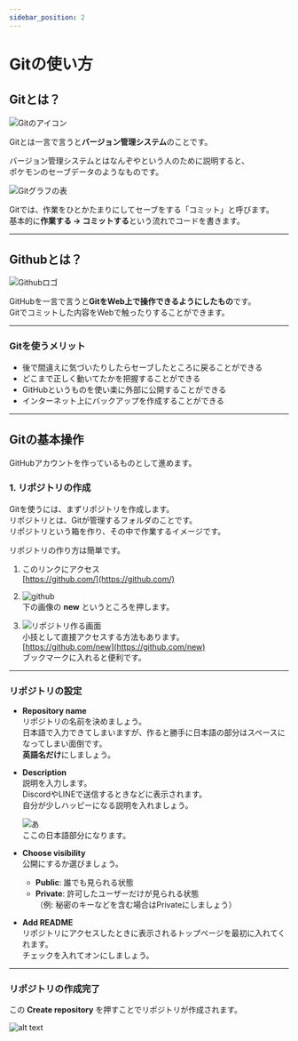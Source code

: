 ```yaml
---
sidebar_position: 2
---
```


# Gitの使い方

## Gitとは？

![Gitのアイコン](./Git-Logo.png)

Gitとは一言で言うと**バージョン管理システム**のことです。

バージョン管理システムとはなんぞやという人のために説明すると、  
ポケモンのセーブデータのようなものです。

![Gitグラフの表](image.png)

Gitでは、作業をひとかたまりにしてセーブをする「コミット」と呼びます。  
基本的に**作業する → コミットする**という流れでコードを書きます。

---

## Githubとは？

![Githubロゴ](image-2.png)

GitHubを一言で言うと**GitをWeb上で操作できるようにしたもの**です。  
Gitでコミットした内容をWebで触ったりすることができます。

---

### Gitを使うメリット

- 後で間違えに気づいたりしたらセーブしたところに戻ることができる
- どこまで正しく動いてたかを把握することができる
- GitHubというものを使い楽に外部に公開することができる
- インターネット上にバックアップを作成することができる

---

## Gitの基本操作

GitHubアカウントを作っているものとして進めます。

### 1. リポジトリの作成

Gitを使うには、まずリポジトリを作成します。  
リポジトリとは、Gitが管理するフォルダのことです。  
リポジトリという箱を作り、その中で作業するイメージです。

リポジトリの作り方は簡単です。

1. このリンクにアクセス  
   [https://github.com/](https://github.com/)

2.  
   ![github](image-3.png)  
   下の画像の **new** というところを押します。

3.  
   ![リポジトリ作る画面](image-4.png)  
   小技として直接アクセスする方法もあります。  
   [https://github.com/new](https://github.com/new)  
   ブックマークに入れると便利です。

---

### リポジトリの設定

- **Repository name**  
  リポジトリの名前を決めましょう。  
  日本語で入力できてしまいますが、作ると勝手に日本語の部分はスペースになってしまい面倒です。  
  **英語名だけ**にしましょう。

- **Description**  
  説明を入力します。  
  DiscordやLINEで送信するときなどに表示されます。  
  自分が少しハッピーになる説明を入れましょう。

  ![あ](image-5.png)  
  ここの日本語部分になります。

- **Choose visibility**  
  公開にするか選びましょう。  
  - **Public**: 誰でも見られる状態  
  - **Private**: 許可したユーザーだけが見られる状態  
    （例: 秘密のキーなどを含む場合はPrivateにしましょう）

- **Add README**  
  リポジトリにアクセスしたときに表示されるトップページを最初に入れてくれます。  
  チェックを入れてオンにしましょう。

---

### リポジトリの作成完了

この **Create repository** を押すことでリポジトリが作成されます。

![alt text](image-6.png)
